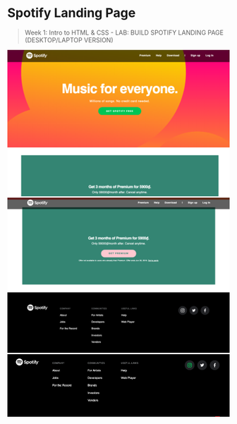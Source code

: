 # Spotify Landing Page
> Week 1: Intro to HTML &amp; CSS - LAB: BUILD SPOTIFY LANDING PAGE (DESKTOP/LAPTOP VERSION)



![image](img/Example-Top.png)
![image](img/Example-Bottom.png)
![image](img/Example-Bottom-Interact.png)